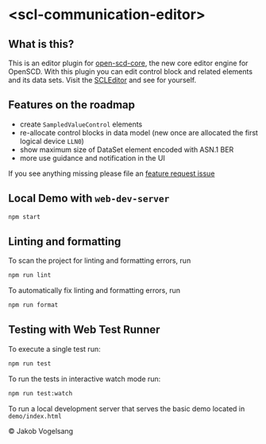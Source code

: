 # \<scl-communication-editor>

## What is this?

This is an editor plugin for [open-scd-core](https://github.com/openenergytools/open-scd-core#readme), the new core editor engine for OpenSCD. With this plugin you can edit control block and related elements and its data sets. Visit the [SCLEditor](https://openenergytools.github.io/scl-editor) and see for yourself.

## Features on the roadmap

- create `SampledValueControl` elements
- re-allocate control blocks in data model (new once are allocated the first logical device `LLN0`)
- show maximum size of DataSet element encoded with ASN.1 BER
- more use guidance and notification in the UI

If you see anything missing please file an [feature request issue](https://github.com/openenergytools/oscd-publisher/issues)

## Local Demo with `web-dev-server`

```bash
npm start
```

## Linting and formatting

To scan the project for linting and formatting errors, run

```bash
npm run lint
```

To automatically fix linting and formatting errors, run

```bash
npm run format
```

## Testing with Web Test Runner

To execute a single test run:

```bash
npm run test
```

To run the tests in interactive watch mode run:

```bash
npm run test:watch
```

To run a local development server that serves the basic demo located in `demo/index.html`

&copy; Jakob Vogelsang
